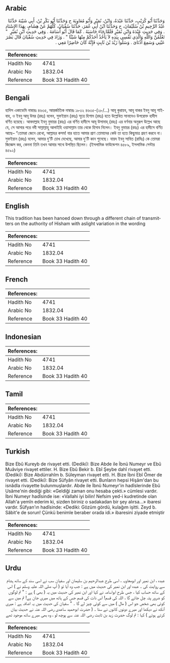 ## Arabic


<div dir="rtl" lang="ar" style={{fontSize:'larger',backgroundColor:'#f8f9fa',padding:20}}>
وَحَدَّثَنَا أَبُو كُرَيْبٍ، حَدَّثَنَا عَبْدَةُ، وَابْنُ، نُمَيْرٍ وَأَبُو مُعَاوِيَةَ ح وَحَدَّثَنَا أَبُو بَكْرِ بْنُ، أَبِي شَيْبَةَ حَدَّثَنَا عَبْدُ الرَّحِيمِ بْنُ سُلَيْمَانَ، ح وَحَدَّثَنَا ابْنُ أَبِي عُمَرَ، حَدَّثَنَا سُفْيَانُ، كُلُّهُمْ عَنْ هِشَامٍ، بِهَذَا الإِسْنَادِ ‏.‏ وَفِي حَدِيثِ عَبْدَةَ وَابْنِ نُمَيْرٍ فَلَمَّا جَاءَ حَاسَبَهُ ‏.‏ كَمَا قَالَ أَبُو أُسَامَةَ ‏.‏ وَفِي حَدِيثِ ابْنِ نُمَيْرٍ ‏ "‏ تَعْلَمُنَّ وَاللَّهِ وَالَّذِي نَفْسِي بِيَدِهِ لاَ يَأْخُذُ أَحَدُكُمْ مِنْهَا شَيْئًا ‏"‏ ‏.‏ وَزَادَ فِي حَدِيثِ سُفْيَانَ قَالَ بَصُرَ عَيْنِي وَسَمِعَ أُذُنَاىَ ‏.‏ وَسَلُوا زَيْدَ بْنَ ثَابِتٍ فَإِنَّهُ كَانَ حَاضِرًا مَعِي ‏.‏
</div>
<div style={{backgroundColor:'#f8f9fa',padding:20, marginBottom: 10}}><table> <thead> <tr> <th>References:</th> <th></th> </tr> </thead> <tbody><tr><td>Hadith No</td><td>4741</td></tr><tr><td>Arabic No</td><td>1832.04</td></tr><tr><td>Reference</td><td>Book 33 Hadith 40</td></tr></tbody></table></div>

## Bengali


<div dir="ltr" lang="bn" style={{fontSize:'larger',backgroundColor:'#f8f9fa',padding:20}}>
হাদিস একাডেমি নাম্বারঃ ৪৬৩৫, আন্তর্জাতিক নাম্বারঃ ১৮৩২ ৪৬৩৫-(২৮/...) আবূ কুরায়ব, আবূ বাকর ইবনু আবূ শাইবাহ, ও ইবনু আবূ উমর (রহঃ) বলেন, সুফইয়ান (রহঃ) সূত্রে হিশাম (রহঃ) হতে উল্লেখিত সানাদেও উপরোক্ত হাদীস বর্ণিত হয়েছে। আবদাল্লাহ ইবনু নুমায়র (রহঃ) এর বর্ণিত হাদীসে আবূ উসামাহ্ (রহঃ) এর বর্ণনার অনুরূপ উল্লেখ আছে যে, সে আসার পরে নবী সাল্লাল্লাহু আলাইহি ওয়াসাল্লাম তার থেকে হিসাব নিলেন। ইবনু নুমায়র (রহঃ) এর হাদীসে বর্ণিত আছে– “তোমরা জেনে রেখো, আল্লাহর কসম! যার হাতে আমার প্রাণ তোমাদের কেউ তা হতে কিছুমাত্র গ্রহণ করবে না। সুফইয়ান (রহঃ) বলেন, আমার দু'টি চোখ দেখেছে, আমার দু'টি কান শুনেছে। যায়দ ইবনু সাবিত (রাযিঃ) কে তোমরা জিজ্ঞেস কর, কেননা তিনি তখন আমার সাথে উপস্থিত ছিলেন। (ইসলামিক ফাউন্ডেশন ৪৫৮৯, ইসলামিক সেন্টার ৪৫৯২)
</div>
<div style={{backgroundColor:'#f8f9fa',padding:20, marginBottom: 10}}><table> <thead> <tr> <th>References:</th> <th></th> </tr> </thead> <tbody><tr><td>Hadith No</td><td>4741</td></tr><tr><td>Arabic No</td><td>1832.04</td></tr><tr><td>Reference</td><td>Book 33 Hadith 40</td></tr></tbody></table></div>

## English


<div dir="ltr" lang="en" style={{fontSize:'larger',backgroundColor:'#f8f9fa',padding:20}}>
This tradition has been hanoed down through a different chain of transmitters on the authority of Hisham with aslight variation in the wording
</div>
<div style={{backgroundColor:'#f8f9fa',padding:20, marginBottom: 10}}><table> <thead> <tr> <th>References:</th> <th></th> </tr> </thead> <tbody><tr><td>Hadith No</td><td>4741</td></tr><tr><td>Arabic No</td><td>1832.04</td></tr><tr><td>Reference</td><td>Book 33 Hadith 40</td></tr></tbody></table></div>

## French


<div dir="ltr" lang="fr" style={{fontSize:'larger',backgroundColor:'#f8f9fa',padding:20}}>

</div>
<div style={{backgroundColor:'#f8f9fa',padding:20, marginBottom: 10}}><table> <thead> <tr> <th>References:</th> <th></th> </tr> </thead> <tbody><tr><td>Hadith No</td><td>4741</td></tr><tr><td>Arabic No</td><td>1832.04</td></tr><tr><td>Reference</td><td>Book 33 Hadith 40</td></tr></tbody></table></div>

## Indonesian


<div dir="ltr" lang="id" style={{fontSize:'larger',backgroundColor:'#f8f9fa',padding:20}}>

</div>
<div style={{backgroundColor:'#f8f9fa',padding:20, marginBottom: 10}}><table> <thead> <tr> <th>References:</th> <th></th> </tr> </thead> <tbody><tr><td>Hadith No</td><td>4741</td></tr><tr><td>Arabic No</td><td>1832.04</td></tr><tr><td>Reference</td><td>Book 33 Hadith 40</td></tr></tbody></table></div>

## Tamil


<div dir="ltr" lang="ta" style={{fontSize:'larger',backgroundColor:'#f8f9fa',padding:20}}>

</div>
<div style={{backgroundColor:'#f8f9fa',padding:20, marginBottom: 10}}><table> <thead> <tr> <th>References:</th> <th></th> </tr> </thead> <tbody><tr><td>Hadith No</td><td>4741</td></tr><tr><td>Arabic No</td><td>1832.04</td></tr><tr><td>Reference</td><td>Book 33 Hadith 40</td></tr></tbody></table></div>

## Turkish


<div dir="ltr" lang="tr" style={{fontSize:'larger',backgroundColor:'#f8f9fa',padding:20}}>
Bize Ebû Kureyb de rivayet etti. (Dediki): Bize Abde ile İbnü Numeyr ve Ebû Muâviye rivayet ettiler. H. Bize Ebû Bekir b. Ebî Şeybe dahî rivayet etti. (Dediki): Bize Abdürrahîm b. Süleyman rivayet etti. H. Bize İbni Ebî Ömer de rivayet etti. (Dediki): Bize Süfyân rivayet etti. Bunların hepsi Hişâm'dan bu isnâdla rivayette bulunmuşlardır. Abde ile İbnü Numeyr'in hadîslerinde Ebû Usâme'nin dediği gibi: «Geldiği zaman onu hesaba çekti.» cümlesi vardır. İbni Numeyr hadîsinde ise: «Vallahi iyi bilin! Nefsim yed-i kudretinde olan Allah'a yemîn ederim ki, sizden biriniz o sadakadan bir şey alırsa...» ibaresi vardır. Süfyan'ın hadîsinde: «Dediki: Gözüm gördü, kulağım işitti. Zeyd b. Sâbit'e de sorun! Çünkü benimle beraber orada idi.» ibaresini ziyade etmiştir
</div>
<div style={{backgroundColor:'#f8f9fa',padding:20, marginBottom: 10}}><table> <thead> <tr> <th>References:</th> <th></th> </tr> </thead> <tbody><tr><td>Hadith No</td><td>4741</td></tr><tr><td>Arabic No</td><td>1832.04</td></tr><tr><td>Reference</td><td>Book 33 Hadith 40</td></tr></tbody></table></div>

## Urdu


<div dir="rtl" lang="ur" style={{fontSize:'larger',backgroundColor:'#f8f9fa',padding:20}}>
عبدہ ، ابن نمیر اور ابومعاویہ ، اسی طرح عبدالرحیم بن سلیمان اور سفیان سب نے اسی سند کے ساتھ ہشام سے روایت کی ۔ عبدہ اور ابن نمیر کی حدیث میں ہے : جب وہ آیا تو ( آپ صلی اللہ علیہ وسلم نے ) اس کے ساتھ حساب کیا ، جس طرح ابواسامہ نے کہا اور ابن نمیر کی حدیث میں یہ ( بھی ) ہے : " تم لوگوں کو ضرور پتہ چل جائے گا ، اللہ کی قسم! اس ذات کی قسم جس کے ہاتھ میں میری جان ہے! تم میں سے کوئی بھی شخص جو اس ( مال ) میں سے کوئی چیز لے گا ۔ " سفیان کی حدیث میں یہ اضافہ ہے : میری آنکھ نے دیکھا اور میرے دونوں کانوں نے سنا ۔ ( حضرت ابوحمید ساعدی رضی اللہ عنہ نے حدیث بیان کرتے ہوئے ) کہا : تم لوگ حضرت زید بن ثابت رضی اللہ عنہ سے پوچھ لو ، وہ بھی میرے ساتھ موجود تھے
</div>
<div style={{backgroundColor:'#f8f9fa',padding:20, marginBottom: 10}}><table> <thead> <tr> <th>References:</th> <th></th> </tr> </thead> <tbody><tr><td>Hadith No</td><td>4741</td></tr><tr><td>Arabic No</td><td>1832.04</td></tr><tr><td>Reference</td><td>Book 33 Hadith 40</td></tr></tbody></table></div>